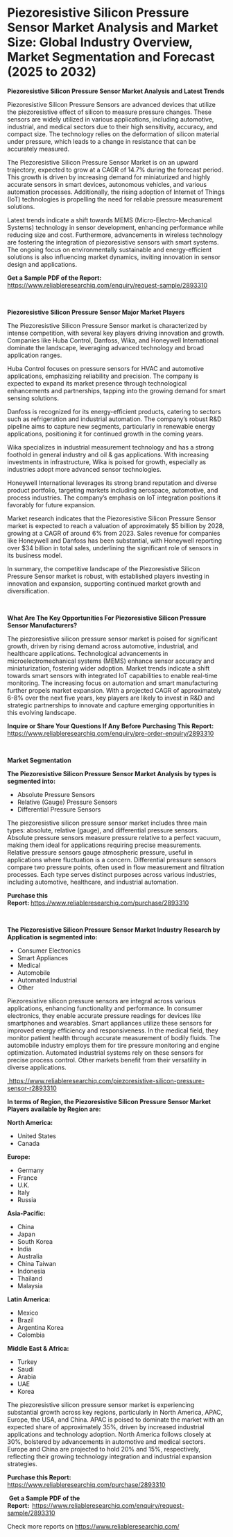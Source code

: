 <p><h1>Piezoresistive Silicon Pressure Sensor Market Analysis and Market Size: Global Industry Overview, Market Segmentation and Forecast (2025 to 2032)</h1></p><p><strong>Piezoresistive Silicon Pressure Sensor Market Analysis and Latest Trends</strong></p>
<p><p>Piezoresistive Silicon Pressure Sensors are advanced devices that utilize the piezoresistive effect of silicon to measure pressure changes. These sensors are widely utilized in various applications, including automotive, industrial, and medical sectors due to their high sensitivity, accuracy, and compact size. The technology relies on the deformation of silicon material under pressure, which leads to a change in resistance that can be accurately measured.</p><p>The Piezoresistive Silicon Pressure Sensor Market is on an upward trajectory, expected to grow at a CAGR of 14.7% during the forecast period. This growth is driven by increasing demand for miniaturized and highly accurate sensors in smart devices, autonomous vehicles, and various automation processes. Additionally, the rising adoption of Internet of Things (IoT) technologies is propelling the need for reliable pressure measurement solutions.</p><p>Latest trends indicate a shift towards MEMS (Micro-Electro-Mechanical Systems) technology in sensor development, enhancing performance while reducing size and cost. Furthermore, advancements in wireless technology are fostering the integration of piezoresistive sensors with smart systems. The ongoing focus on environmentally sustainable and energy-efficient solutions is also influencing market dynamics, inviting innovation in sensor design and applications.</p></p>
<p><strong>Get a Sample PDF of the Report:&nbsp;</strong> <a href="https://www.reliableresearchiq.com/enquiry/request-sample/2893310?utm_campaign=3296&utm_medium=2&utm_source=Github&utm_content=ia&utm_term=15032025&utm_id=piezoresistive-silicon-pressure-sensor">https://www.reliableresearchiq.com/enquiry/request-sample/2893310</a></p>
<p>&nbsp;</p>
<p><strong>Piezoresistive Silicon Pressure Sensor Major Market Players</strong></p>
<p><p>The Piezoresistive Silicon Pressure Sensor market is characterized by intense competition, with several key players driving innovation and growth. Companies like Huba Control, Danfoss, Wika, and Honeywell International dominate the landscape, leveraging advanced technology and broad application ranges.</p><p>Huba Control focuses on pressure sensors for HVAC and automotive applications, emphasizing reliability and precision. The company is expected to expand its market presence through technological enhancements and partnerships, tapping into the growing demand for smart sensing solutions.</p><p>Danfoss is recognized for its energy-efficient products, catering to sectors such as refrigeration and industrial automation. The company’s robust R&D pipeline aims to capture new segments, particularly in renewable energy applications, positioning it for continued growth in the coming years.</p><p>Wika specializes in industrial measurement technology and has a strong foothold in general industry and oil & gas applications. With increasing investments in infrastructure, Wika is poised for growth, especially as industries adopt more advanced sensor technologies.</p><p>Honeywell International leverages its strong brand reputation and diverse product portfolio, targeting markets including aerospace, automotive, and process industries. The company’s emphasis on IoT integration positions it favorably for future expansion.</p><p>Market research indicates that the Piezoresistive Silicon Pressure Sensor market is expected to reach a valuation of approximately $5 billion by 2028, growing at a CAGR of around 6% from 2023. Sales revenue for companies like Honeywell and Danfoss has been substantial, with Honeywell reporting over $34 billion in total sales, underlining the significant role of sensors in its business model.</p><p>In summary, the competitive landscape of the Piezoresistive Silicon Pressure Sensor market is robust, with established players investing in innovation and expansion, supporting continued market growth and diversification.</p></p>
<p>&nbsp;</p>
<p><strong>What Are The Key Opportunities For Piezoresistive Silicon Pressure Sensor Manufacturers?</strong></p>
<p><p>The piezoresistive silicon pressure sensor market is poised for significant growth, driven by rising demand across automotive, industrial, and healthcare applications. Technological advancements in microelectromechanical systems (MEMS) enhance sensor accuracy and miniaturization, fostering wider adoption. Market trends indicate a shift towards smart sensors with integrated IoT capabilities to enable real-time monitoring. The increasing focus on automation and smart manufacturing further propels market expansion. With a projected CAGR of approximately 6-8% over the next five years, key players are likely to invest in R&D and strategic partnerships to innovate and capture emerging opportunities in this evolving landscape.</p></p>
<p><strong>Inquire or Share Your Questions If Any Before Purchasing This Report:</strong> <a href="https://www.reliableresearchiq.com/enquiry/pre-order-enquiry/2893310?utm_campaign=3296&utm_medium=2&utm_source=Github&utm_content=ia&utm_term=15032025&utm_id=piezoresistive-silicon-pressure-sensor">https://www.reliableresearchiq.com/enquiry/pre-order-enquiry/2893310</a></p>
<p>&nbsp;</p>
<p><strong>Market Segmentation</strong></p>
<p><strong>The Piezoresistive Silicon Pressure Sensor Market Analysis by types is segmented into:</strong></p>
<p><ul><li>Absolute Pressure Sensors</li><li>Relative (Gauge) Pressure Sensors</li><li>Differential Pressure Sensors</li></ul></p>
<p><p>The piezoresistive silicon pressure sensor market includes three main types: absolute, relative (gauge), and differential pressure sensors. Absolute pressure sensors measure pressure relative to a perfect vacuum, making them ideal for applications requiring precise measurements. Relative pressure sensors gauge atmospheric pressure, useful in applications where fluctuation is a concern. Differential pressure sensors compare two pressure points, often used in flow measurement and filtration processes. Each type serves distinct purposes across various industries, including automotive, healthcare, and industrial automation.</p></p>
<p><strong>Purchase this Report:&nbsp;</strong><a href="https://www.reliableresearchiq.com/purchase/2893310?utm_campaign=3296&utm_medium=2&utm_source=Github&utm_content=ia&utm_term=15032025&utm_id=piezoresistive-silicon-pressure-sensor">https://www.reliableresearchiq.com/purchase/2893310</a></p>
<p>&nbsp;</p>
<p><strong>The Piezoresistive Silicon Pressure Sensor Market Industry Research by Application is segmented into:</strong></p>
<p><ul><li>Consumer Electronics</li><li>Smart Appliances</li><li>Medical</li><li>Automobile</li><li>Automated Industrial</li><li>Other</li></ul></p>
<p><p>Piezoresistive silicon pressure sensors are integral across various applications, enhancing functionality and performance. In consumer electronics, they enable accurate pressure readings for devices like smartphones and wearables. Smart appliances utilize these sensors for improved energy efficiency and responsiveness. In the medical field, they monitor patient health through accurate measurement of bodily fluids. The automobile industry employs them for tire pressure monitoring and engine optimization. Automated industrial systems rely on these sensors for precise process control. Other markets benefit from their versatility in diverse applications.</p></p>
<p><a href="https://www.reliableresearchiq.com/piezoresistive-silicon-pressure-sensor-r2893310?utm_campaign=3296&utm_medium=2&utm_source=Github&utm_content=ia&utm_term=15032025&utm_id=piezoresistive-silicon-pressure-sensor">&nbsp;https://www.reliableresearchiq.com/piezoresistive-silicon-pressure-sensor-r2893310</a></p>
<p><strong>In terms of Region, the Piezoresistive Silicon Pressure Sensor Market Players available by Region are:</strong></p>
<p>
    <p> <strong> North America: </strong>
        <ul>
            <li>United States</li>
            <li>Canada</li>
        </ul>
        </p> 
    <p> <strong> Europe: </strong>
        <ul>
            <li>Germany</li>
            <li>France</li>
            <li>U.K.</li>
            <li>Italy</li>
            <li>Russia</li>
        </ul>
        </p> 
    <p> <strong> Asia-Pacific: </strong>
        <ul>
            <li>China</li>
            <li>Japan</li>
            <li>South Korea</li>
            <li>India</li>
            <li>Australia</li>
            <li>China Taiwan</li>
            <li>Indonesia</li>
            <li>Thailand</li>
            <li>Malaysia</li>
        </ul>
        </p> 
    <p> <strong> Latin America: </strong>
        <ul>
            <li>Mexico</li>
            <li>Brazil</li>
            <li>Argentina Korea</li>
            <li>Colombia</li>
        </ul>
        </p> 
    <p> <strong> Middle East & Africa: </strong>
        <ul>
            <li>Turkey</li>
            <li>Saudi</li>
            <li>Arabia</li>
            <li>UAE</li>
            <li>Korea</li>
        </ul>
    </p>
    </p>
<p><p>The piezoresistive silicon pressure sensor market is experiencing substantial growth across key regions, particularly in North America, APAC, Europe, the USA, and China. APAC is poised to dominate the market with an expected share of approximately 35%, driven by increased industrial applications and technology adoption. North America follows closely at 30%, bolstered by advancements in automotive and medical sectors. Europe and China are projected to hold 20% and 15%, respectively, reflecting their growing technology integration and industrial expansion strategies.</p></p>
<p><strong>Purchase this Report: </strong><a href="https://www.reliableresearchiq.com/purchase/2893310?utm_campaign=3296&utm_medium=2&utm_source=Github&utm_content=ia&utm_term=15032025&utm_id=piezoresistive-silicon-pressure-sensor">https://www.reliableresearchiq.com/purchase/2893310</a></p>
<p>&nbsp;<strong>Get a Sample PDF of the Report:&nbsp;&nbsp;</strong><a href="https://www.reliableresearchiq.com/enquiry/request-sample/2893310?utm_campaign=3296&utm_medium=2&utm_source=Github&utm_content=ia&utm_term=15032025&utm_id=piezoresistive-silicon-pressure-sensor">https://www.reliableresearchiq.com/enquiry/request-sample/2893310</a></p>
<p><strong></strong></p>
<p>Check more reports on <a href="https://www.reliableresearchiq.com/?utm_campaign=3296&utm_medium=2&utm_source=Github&utm_content=ia&utm_term=15032025&utm_id=piezoresistive-silicon-pressure-sensor">https://www.reliableresearchiq.com/</a></p>